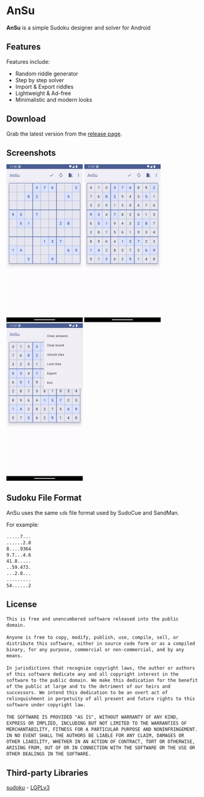 # AnSu
__AnSu__ is a simple Sudoku designer and solver for Android

## Features
Features include:
 * Random riddle generator
 * Step by step solver
 * Import & Export riddles
 * Lightweight & Ad-free
 * Minimalistic and modern looks

## Download
Grab the latest version from the [release page](https://github.com/me-asri/AnSu/releases).

## Screenshots
<p float="left">
    <img src="pics/riddle.png" width="200" />
    <img src="pics/solved.png" width="200" />
    <img src="pics/menu.png" width="200" />
</p>

## Sudoku File Format
AnSu uses the same `sdk` file format used by SudoCue and SandMan.

For example:
```
.....7...
......2.8
8....9364
9.7...4.6
41.8.....
..59.473.
...2.8...
.........
54......2
```

## License
```
This is free and unencumbered software released into the public domain.

Anyone is free to copy, modify, publish, use, compile, sell, or
distribute this software, either in source code form or as a compiled
binary, for any purpose, commercial or non-commercial, and by any
means.

In jurisdictions that recognize copyright laws, the author or authors
of this software dedicate any and all copyright interest in the
software to the public domain. We make this dedication for the benefit
of the public at large and to the detriment of our heirs and
successors. We intend this dedication to be an overt act of
relinquishment in perpetuity of all present and future rights to this
software under copyright law.

THE SOFTWARE IS PROVIDED "AS IS", WITHOUT WARRANTY OF ANY KIND,
EXPRESS OR IMPLIED, INCLUDING BUT NOT LIMITED TO THE WARRANTIES OF
MERCHANTABILITY, FITNESS FOR A PARTICULAR PURPOSE AND NONINFRINGEMENT.
IN NO EVENT SHALL THE AUTHORS BE LIABLE FOR ANY CLAIM, DAMAGES OR
OTHER LIABILITY, WHETHER IN AN ACTION OF CONTRACT, TORT OR OTHERWISE,
ARISING FROM, OUT OF OR IN CONNECTION WITH THE SOFTWARE OR THE USE OR
OTHER DEALINGS IN THE SOFTWARE.
```

## Third-party Libraries
[sudoku](https://github.com/sfuhrm/sudoku) - [LGPLv3](https://raw.githubusercontent.com/sfuhrm/sudoku/master/LICENSE)